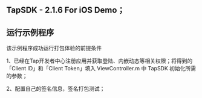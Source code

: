 ## TapSDK - 2.1.6 For iOS Demo；

## 运行示例程序

该示例程序成功运行打包体验的前提条件

1、已经在Tap开发者中心注册应用并获取登陆、内嵌动态等相关权限；将得到的「Client ID」和「Client Token」填入 ViewController.m 中 TapSDK 初始化所需的参数；

2、配置自己的签名信息，签名打包测试；
